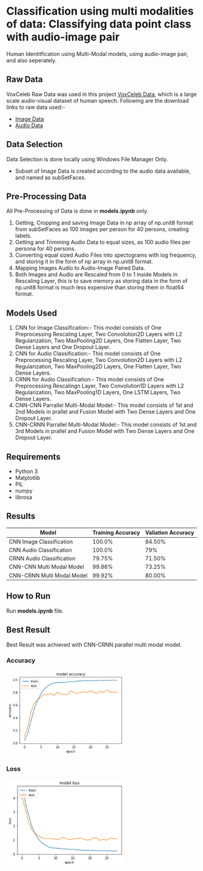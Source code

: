 # Classification using multi modalities of data: Classifying data point class with audio-image pair
Human Identitfication using Multi-Modal models, using audio-image pair, and also seperately.

## Raw Data
VoxCeleb Raw Data was used in this project [VoxCeleb Data](https://www.robots.ox.ac.uk/~vgg/research/CMBiometrics/), which is a large scale audio-visual dataset of human speech. Following are the download links to raw data used:-
* [Image Data](http://www.robots.ox.ac.uk/~vgg/research/CMBiometrics/data/zippedFaces.tar.gz)
* [Audio Data](https://thor.robots.ox.ac.uk/~vgg/data/voxceleb/vox1a/vox1_test_wav.zip)

## Data Selection
Data Selection is done locally using Windows File Manager Only.
* Subset of Image Data is created according to the audio data available, and named as subSetFaces.

## Pre-Processing Data
All Pre-Processing of Data is done in **models.ipynb** only.
1. Getting, Cropping and saving Image Data in np array of np.unit8 format from subSetFaces as 100 images per person for 40 persons, creating labels.
2. Getting and Trimming Audio Data to equal sizes, as 100 audio files per persona for 40 persons.
3. Converting equal sized Audio Files into spectograms with log frequency, and storing it in the form of np array in np.unit8 format.
4. Mapping Images Audio to Audio-Image Paired Data.
5. Both Images and Audio are Rescaled from 0 to 1 inside Models in Rescaling Layer, this is to save memory as storing data in the form of np.unit8 format is much less expensive than storing them in float64 format.

## Models Used
1. CNN for Image Classification:- This model consists of One Preprocessing Rescaling Layer, Two Convolution2D Layers with L2 Regularization, Two MaxPooling2D Layers, One Flatten Layer, Two Dense Layers and One Dropout Layer.
2. CNN for Audio Classification:- This model consists of One Preprocessing Rescaling Layer, Two Convolution2D Layers with L2 Regularization, Two MaxPooling2D Layers, One Flatten Layer, Two Dense Layers.
3. CRNN for Audio Classification:- This model consists of One Preprocessing Rescalingn Layer, Two Convolution1D Layers with L2 Regularization, Two MaxPooling1D Layers, One LSTM Layers, Two Dense Layers.
4. CNN-CNN Parrallel Multi-Modal Model:- This model consists of 1st and 2nd Models in prallel and Fusion Model with Two Dense Layers and One Dropout Layer.
5. CNN-CRNN Parrallel Multi-Modal Model:- This model consists of 1st and 3rd Models in prallel and Fusion Model with Two Dense Layers and One Dropout Layer.

## Requirements
* Python 3
* Matplotlib
* PIL
* numpy
* librosa

## Results
| Model | Training Accuracy | Valiation Accuracy |
| ------ | ---------------- | ------------------ |
| CNN Image Classification | 100.0% | 84.50% |
| CNN Audio Classification | 100.0% | 79% |
| CRNN Audio Classification | 79.75% | 71.50% |
| CNN-CNN Multi Modal Model | 99.86% | 73.25% |
| CNN-CRNN Multi Modal Model | 99.92% | 80.00% |

## How to Run
Run **models.ipynb** file.

## Best Result
Best Result was achieved with CNN-CRNN parallel multi modal model.
### Accuracy
<img src="results/cnn-crnn multi modal model accuracy.png" width="310">

### Loss
<img src="results/cnn-crnn multi modal model loss.png" width="310">

